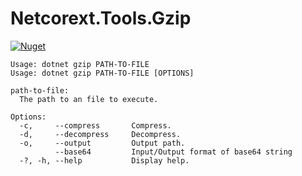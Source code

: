 # Netcorext.Tools.Gzip

[![Nuget](https://img.shields.io/nuget/v/Netcorext.Tools.Gzip)](https://www.nuget.org/packages/Netcorext.Tools.Gzip)

```shell
Usage: dotnet gzip PATH-TO-FILE
Usage: dotnet gzip PATH-TO-FILE [OPTIONS]

path-to-file:
  The path to an file to execute.

Options:
  -c,     --compress       Compress.
  -d,     --decompress     Decompress.
  -o,     --output         Output path.
          --base64         Input/Output format of base64 string
  -?, -h, --help           Display help.
```